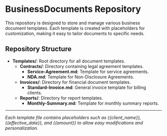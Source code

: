 # BusinessDocuments Repository

This repository is designed to store and manage various business document templates. Each template is created with placeholders for customization, making it easy to tailor documents to specific needs.

## Repository Structure

- **Templates/**: Root directory for all document templates.
  - **Contracts/**: Directory containing legal agreement templates.
    - **Service-Agreement.md**: Template for service agreements.
    - **NDA.md**: Template for Non-Disclosure Agreements.
  - **Invoices/**: Directory for financial document templates.
    - **Standard-Invoice.md**: General invoice template for billing clients.
  - **Reports/**: Directory for report templates.
    - **Monthly-Summary.md**: Template for monthly summary reports.

---

*Each template file contains placeholders such as {{client_name}}, {{effective_date}}, and {{amount}} to allow easy modifications and personalization.*